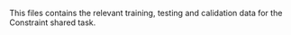 This files contains the relevant training, testing and calidation data for the Constraint shared task.
